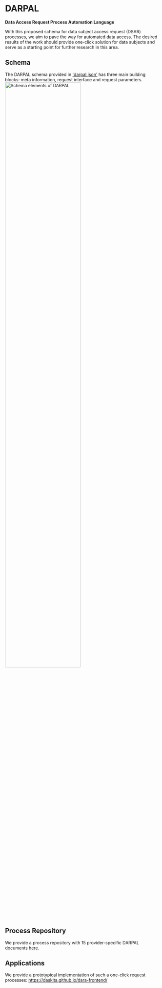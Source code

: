 # DARPAL
**Data Access Request Process Automation Language**

With this proposed schema for data subject access request (DSAR) processes, we aim to pave the way for automated data access. The desired results of the work should provide one-click solution for data subjects and serve as a starting point for further research in this area. 

## Schema
The DARPAL schema provided in ['darpal.json'](https://github.com/DaSKITA/darpal/blob/main/darpal.json) has three main building blocks: meta information, request interface and request parameters.
<img src="https://user-images.githubusercontent.com/101651878/217796250-278ea5c4-f73d-4ff7-ba91-ad35a977c64a.png" width="70%" alt="Schema elements of DARPAL" align="center" margin="20"/> 

## Process Repository
We provide a process repository with 15 provider-specific DARPAL documents [here](https://github.com/DaSKITA/darpal-documents).

## Applications
We provide a prototypical implementation of such a one-click request processes: https://daskita.github.io/dara-frontend/
